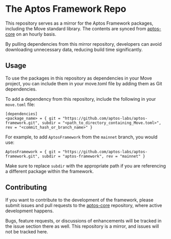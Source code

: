 # The Aptos Framework Repo

This repository serves as a mirror for the Aptos Framework packages, including the Move standard library. The contents are synced from [aptos-core](https://github.com/aptos-labs/aptos-core) on an hourly basis.

By pulling dependencies from this mirror repository, developers can avoid downloading unnecessary data, reducing build time significantly.

## Usage
To use the packages in this repository as dependencies in your Move project, you can include them in your move.toml file by adding them as Git dependencies.

To add a dependency from this repository, include the following in your `move.toml` file:
```
[dependencies]
<package_name> = { git = "https://github.com/aptos-labs/aptos-framework.git", subdir = "<path_to_directory_containing_Move.toml>", rev = "<commit_hash_or_branch_name>" }
```
For example, to add `AptosFramework` from the `mainnet` branch, you would use:
```
AptosFramework = { git = "https://github.com/aptos-labs/aptos-framework.git", subdir = "aptos-framework", rev = "mainnet" }
```
Make sure to replace `subdir` with the appropriate path if you are referencing a different package within the framework.

## Contributing
If you want to contribute to the development of the framework, please submit issues and pull requests to the [aptos-core](https://github.com/aptos-labs/aptos-core) repository, where active development happens.

Bugs, feature requests, or discussions of enhancements will be tracked in the issue section there as well. This repository is a mirror, and issues will not be tracked here.
